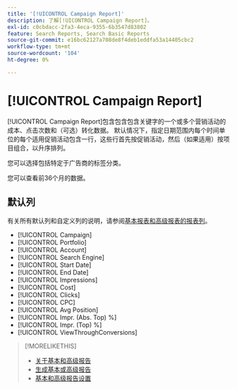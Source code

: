 ```yaml
---
title: '[!UICONTROL Campaign Report]'
description: 了解[!UICONTROL Campaign Report]。
exl-id: c0cbdacc-2fa3-4eca-9355-6b3547d83802
feature: Search Reports, Search Basic Reports
source-git-commit: e16bc62127a708de8f4deb1eddfa53a14405cbc2
workflow-type: tm+mt
source-wordcount: '104'
ht-degree: 0%

---
```


# [!UICONTROL Campaign Report]

[!UICONTROL Campaign Report]包含包含包含关键字的一个或多个营销活动的成本、点击次数和（可选）转化数据。 默认情况下，指定日期范围内每个时间单位的每个适用促销活动包含一行，这些行首先按促销活动，然后（如果适用）按项目组合，以升序排列。

您可以选择包括特定于广告商的标签分类。

您可以查看前36个月的数据。

## 默认列

有关所有默认列和自定义列的说明，请参阅[基本报表和高级报表的报表列](basic-advanced-report-columns.md)。

* [!UICONTROL Campaign]
* [!UICONTROL Portfolio]
* [!UICONTROL Account]
* [!UICONTROL Search Engine]
* [!UICONTROL Start Date]
* [!UICONTROL End Date]
* [!UICONTROL Impressions]
* [!UICONTROL Cost]
* [!UICONTROL Clicks]
* [!UICONTROL CPC]
* [!UICONTROL Avg Position]
* [!UICONTROL Impr. (Abs. Top) %]
* [!UICONTROL Impr. (Top) %]
* [!UICONTROL ViewThroughConversions]

>[!MORELIKETHIS]
>
>* [关于基本和高级报告](basic-advanced-report-about.md)
>* [生成基本或高级报告](basic-advanced-report-generate.md)
>* [基本和高级报告设置](basic-advanced-report-settings.md)
